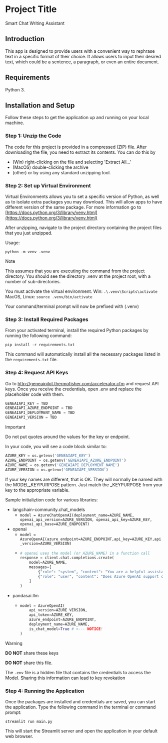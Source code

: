 # Project Title
Smart Chat Writing Assistant 

## Introduction
This app is designed to provide users with a convenient way to rephrase text in a specific format of their choice. It allows users to input their desired text, which could be a sentence, a paragraph, or even an entire document.

## Requirements
Python 3.

## Installation and Setup
Follow these steps to get the application up and running on your local machine.

### Step 1: Unzip the Code
The code for this project is provided in a compressed (ZIP) file. After downloading the file, you need to extract its contents. You can do this by 
- (Win) right-clicking on the file and selecting 'Extract All...' 
- (MacOS) double-clicking the archive
- (other) or by using any standard unzipping tool.

### Step 2: Set up Virtual Environment
Virtual Environments allows you to set a specific version of Python, as well as to isolate extra packages you may download.  This will allow apps to have different version of the same package.   For more information go to [https://docs.python.org/3/library/venv.html](https://docs.python.org/3/library/venv.html)

After unzipping, navigate to the project directory containing the project files that you just unzipped. 

Usage:

`python -m venv .venv`
> [!NOTE]
> This assumes that you are executing the command from the project directory.   You should see the directory .venv at the project root, with a number of sub-directories.  

You must activate the virtual environment.
Win: ``.\.venv\Scripts\activate``
MacOS, Linux: ``source .venv/bin/activate``

Your command/terminal prompt will now be prefixed with (.venv)

### Step 3: Install Required Packages
From your activated terminal, install the required Python packages by running the following command:

`pip install -r requirements.txt`

This command will automatically install all the necessary packages listed in the `requirements.txt` file.

### Step 4: Request API Keys

Go to http://geneaipilot.thermofisher.com/accelerator.cfm and request API keys.  Once you receive the credentials, open .env and replace the placeholder code with them.

```python
GENEAIAPI_KEY = TBD
GENEAIAPI_AZURE_ENDPOINT = TBD
GENEAIAPI_DEPLOYMENT_NAME = TBD
GENEAIAPI_VERSION = TBD
```

> [!IMPORTANT]
> Do not put quotes around the values for the key or endpoint.

In your code, you will see a code block similar to:
```python
AZURE_KEY = os.getenv('GENEAIAPI_KEY')
AZURE_ENDPOINT = os.getenv('GENEAIAPI_AZURE_ENDPOINT')
AZURE_NAME = os.getenv('GENEAIAPI_DEPLOYMENT_NAME')
AZURE_VERSION = os.getenv('GENEAIAPI_VERSION')
```
If your key names are different, that is OK.   They will normally be named with the MODEL_KEYPURPOSE pattern.   Just match the _KEYPURPOSE from your key to the appropriate variable.

Sample initializtion code for various libraries:
- langchain-community.chat_models
  -  `model = AzureChatOpenAI(deployment_name=AZURE_NAME, openai_api_version=AZURE_VERSION, openai_api_key=AZURE_KEY, openai_api_base=AZURE_ENDPOINT)`
- openai
  - `model = AzureOpenAI(azure_endpoint=AZURE_ENDPOINT,api_key=AZURE_KEY,api_version=AZURE_VERSION)`
  - ```python
    # openai uses the model (or AZURE_NAME) in a function call
    response = client.chat.completions.create(
        model=AZURE_NAME,
        messages=[
            {"role": "system", "content": "You are a helpful assistant."},
            {"role": "user", "content": "Does Azure OpenAI support customer managed keys?"}
        ]
    )
    ```
- pandasai.llm
  - ```python
    model = AzureOpenAI(
        api_version=AZURE_VERSION,
        api_token=AZURE_KEY,
        azure_endpoint=AZURE_ENDPOINT,
        deployment_name=AZURE_NAME,
        is_chat_model=True # <--- NOTICE!
    )
    ```

> [!WARNING]
> **DO NOT** share these keys
> 
> **DO NOT** share this file.
> 
> The `.env` file is a hidden file that contains the credentials to access the Model.  Sharing this information can lead to key revokation


### Step 4: Running the Application
Once the packages are installed and credentials are saved, you can start the application. Type the following command in the terminal or command prompt:

`streamlit run main.py`

This will start the Streamlit server and open the application in your default web browser.

